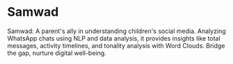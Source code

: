 # Samwad
Samwad: A parent's ally in understanding children's social media. Analyzing WhatsApp chats using NLP and data analysis, it provides insights like total messages, activity timelines, and tonality analysis with Word Clouds. Bridge the gap, nurture digital well-being. 


